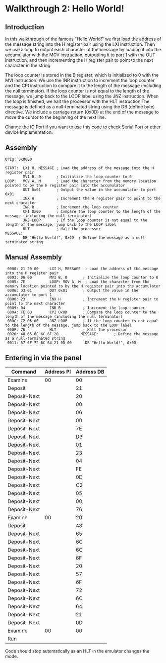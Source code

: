 # Walkthrough 2: Hello World!

## Introduction
In this walkthrough of the famous "Hello World!" we first load the address of the message string into the H register pair using the LXI instruction. 
Then we use a loop to output each character of the message by loading it into the accumulator with the MOV instruction, outputting it to port 1 with
the OUT instruction, and then incrementing the H register pair to point to the next character in the string.

The loop counter is stored in the B register, which is initialized to 0 with the MVI instruction. We use the INR instruction to increment the loop
counter and the CPI instruction to compare it to the length of the message (including the null terminator). If the loop counter is not equal to the
length of the message, we jump back to the LOOP label using the JNZ instruction. When the loop is finished, we halt the processor with the HLT
instruction.The message is defined as a null-terminated string using the DB (define byte) directive. We include a carriage return (0x0D) at the end
of the message to move the cursor to the beginning of the next line.

Change the IO Port if you want to use this code to check Serial Port or other device implementation.

## Assembly

```
Orig: 0x0000

START:  LXI H, MESSAGE ; Load the address of the message into the H register pair
        MVI B, 0       ; Initialize the loop counter to 0
LOOP:   MOV A, M       ; Load the character from the memory location pointed to by the H register pair into the accumulator
        OUT 0x01       ; Output the value in the accumulator to port 0x01
        INX H          ; Increment the H register pair to point to the next character
        INR B          ; Increment the loop counter
        CPI 0x0D       ; Compare the loop counter to the length of the message (including the null terminator)
        JNZ LOOP       ; If the loop counter is not equal to the length of the message, jump back to the LOOP label
        HLT            ; Halt the processor
MESSAGE:
        DB "Hello World!", 0x0D  ; Define the message as a null-terminated string
```

## Manual Assembly

```
 0000: 21 20 00     LXI H, MESSAGE  ; Load the address of the message into the H register pair
 0003: 06 00        MVI B, 0       ; Initialize the loop counter to 0
 0005: 7E           LOOP: MOV A, M  ; Load the character from the memory location pointed to by the H register pair into the accumulator
 0006: D3 01        OUT 0x01       ; Output the value in the accumulator to port 1
 0008: 23           INX H          ; Increment the H register pair to point to the next character
 0009: 04           INR B          ; Increment the loop counter
 000A: FE 0D        CPI 0x0D       ; Compare the loop counter to the length of the message (including the null terminator)
 000C: C2 05 00     JNZ LOOP       ; If the loop counter is not equal to the length of the message, jump back to the LOOP label
 000F: 76           HLT            ; Halt the processor
 0020: 48 65 6C 6C 6F 20          MESSAGE:       ; Define the message as a null-terminated string
 0011: 57 6F 72 6C 64 21 0D 00      DB "Hello World!", 0x0D
```

## Entering in via the panel

| Command | Address PI | Address DB |
|---------|------------|------------|
| Examine | 00 | 00 |
| Deposit |  | 21 |
| Deposit-Next |  | 20 |
| Deposit-Next |  | 00 |
| Deposit-Next |  | 06 |
| Deposit-Next |  | 00 |
| Deposit-Next |  | 7E |
| Deposit-Next |  | D3 |
| Deposit-Next |  | 01 |
| Deposit-Next |  | 23 |
| Deposit-Next |  | 04 |
| Deposit-Next |  | FE |
| Deposit-Next |  | 0D |
| Deposit-Next |  | C2 |
| Deposit-Next |  | 05 |
| Deposit-Next |  | 00 |
| Deposit-Next |  | 76 |
| Examine | 00 | 20 |
| Deposit |  | 48 |
| Deposit-Next |  | 65 |
| Deposit-Next |  | 6C |
| Deposit-Next |  | 6C |
| Deposit-Next |  | 6F |
| Deposit-Next |  | 20 |
| Deposit-Next |  | 57 |
| Deposit-Next |  | 6F |
| Deposit-Next |  | 72 |
| Deposit-Next |  | 6C |
| Deposit-Next |  | 64 |
| Deposit-Next |  | 21 |
| Deposit-Next |  | 0D |
| Examine | 00 | 00 |
| Run | | |

Code should stop automatically as an HLT in the emulator changes the mode.
